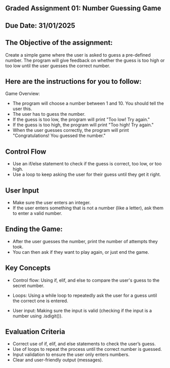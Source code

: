 ## Graded Assignment 01: Number Guessing Game 

## Due Date: 31/01/2025

## The Objective of the assignment:

Create a simple game where the user is asked to guess a pre-defined number. The program will give feedback on whether the guess is too high or too low until the user guesses the correct number.

## Here are the instructions for you to follow:

Game Overview:

* The program will choose a number between 1 and 10. You should tell the user this.
* The user has to guess the number.
* If the guess is too low, the program will print "Too low! Try again."
* If the guess is too high, the program will print "Too high! Try again."
* When the user guesses correctly, the program will print "Congratulations! You guessed the number."

##  Control Flow

* Use an if/else statement to check if the guess is correct, too low, or too high.
* Use a loop to keep asking the user for their guess until they get it right.

## User Input

* Make sure the user enters an integer.
* If the user enters something that is not a number (like a letter), ask them to enter a valid number.
  
## Ending the Game:

* After the user guesses the number, print the number of attempts they took.
* You can then ask if they want to play again, or just end the game.

## Key Concepts 

* Control flow: Using if, elif, and else to compare the user's guess to the secret number.

* Loops: Using a while loop to repeatedly ask the user for a guess until the correct one is entered.

* User input: Making sure the input is valid (checking if the input is a number using .isdigit()).

## Evaluation Criteria

* Correct use of if, elif, and else statements to check the user’s guess.
* Use of loops to repeat the process until the correct number is guessed.
* Input validation to ensure the user only enters numbers.
* Clear and user-friendly output (messages).
